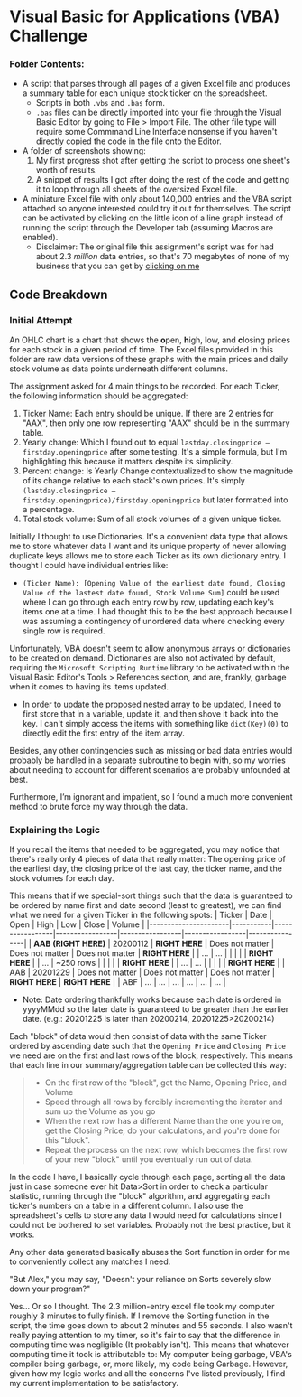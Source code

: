# Visual Basic for Applications (VBA) Challenge
### Folder Contents:
- A script that parses through all pages of a given Excel file and produces a summary table for each unique stock ticker on the spreadsheet.
  - Scripts in both `.vbs` and `.bas` form. 
  - `.bas` files can be directly imported into your file through the Visual Basic Editor by going to File > Import File. The other file type will require some Commmand Line Interface nonsense if you haven't directly copied the code in the file onto the Editor.
- A folder of screenshots showing:
  1. My first progress shot after getting the script to process one sheet's worth of results.
  2. A snippet of results I got after doing the rest of the code and getting it to loop through all sheets of the oversized Excel file.
- A miniature Excel file with only about 140,000 entries and the VBA script attached so anyone interested could try it out for themselves. The script can be activated by clicking on the little icon of a line graph instead of running the script through the Developer tab (assuming Macros are enabled).
  - Disclaimer: The original file this assignment's script was for had about 2.3 *million* data entries, so that's 70 megabytes of none of my business that you can get by [clicking on me](https://static.bc-edx.com/data/dl-1-2/m2/lms/starter/Starter_Code.zip "Just saying, this IS 2.3 million rows of random data")

## Code Breakdown
### Initial Attempt
An OHLC chart is a chart that shows the **o**pen, **h**igh, **l**ow, and **c**losing prices for each stock in a given period of time. The Excel files provided in this folder are raw data versions of these graphs with the main prices and daily stock volume as data points underneath different columns.

The assignment asked for 4 main things to be recorded. For each Ticker, the following information should be aggregated:
1.	Ticker Name: Each entry should be unique. If there are 2 entries for "AAX", then only one row representing "AAX" should be in the summary table.
2.	Yearly change: Which I found out to equal `lastday.closingprice – firstday.openingprice` after some testing. It's a simple formula, but I'm highlighting this because it matters despite its simplicity.
3.	Percent change: Is Yearly Change contextualized to show the magnitude of its change relative to each stock's own prices. It's simply `(lastday.closingprice – firstday.openingprice)/firstday.openingprice` but later formatted into a percentage.
4.	Total stock volume: Sum of all stock volumes of a given unique ticker.

Initially I thought to use Dictionaries. It's a convenient data type that allows me to store whatever data I want and its unique property of never allowing duplicate keys allows me to store each Ticker as its own dictionary entry. I thought I could have individual entries like:
- `(Ticker Name): [Opening Value of the earliest date found, Closing Value of the lastest date found, Stock Volume Sum]` could be used where I can go through each entry row by row, updating each key's items one at a time. I had thought this to be the best approach because I was assuming a contingency of unordered data where checking every single row is required.

Unfortunately, VBA doesn't seem to allow anonymous arrays or dictionaries to be created on demand. Dictionaries are also not activated by default, requiring the `Microsoft Scripting Runtime` library to be activated within the Visual Basic Editor's Tools > References section, and are, frankly, garbage when it comes to having its items updated.
- In order to update the proposed nested array to be updated, I need to first store that in a variable, update it, and then shove it back into the key. I can't simply access the items with something like `dict(Key)(0)` to directly edit the first entry of the item array.

Besides, any other contingencies such as missing or bad data entries would probably be handled in a separate subroutine to begin with, so my worries about needing to account for different scenarios are probably unfounded at best.

Furthermore, I’m ignorant and impatient, so I found a much more convenient method to brute force my way through the data.

### Explaining the Logic
If you recall the items that needed to be aggregated, you may notice that there's really only 4 pieces of data that really matter: The opening price of the earliest day, the closing price of the last day, the ticker name, and the stock volumes for each day.

This means that if we special-sort things such that the data is guaranteed to be ordered by name first and date second (least to greatest), we can find what we need for a given Ticker in the following spots:
| Ticker               | Date      | Open            | High            | Low             | Close           | Volume         |
|----------------------|-----------|-----------------|-----------------|-----------------|-----------------|----------------|
| **AAB (RIGHT HERE)** | 20200112  | **RIGHT HERE**  | Does not matter | Does not matter | Does not matter | **RIGHT HERE** |
| ...                  |    ...    |                 |                 |                 |                 | **RIGHT HERE** |
| ...                  | ~250 rows |                 |                 |                 |                 | **RIGHT HERE** |
| ...                  |    ...    |                 |                 |                 |                 | **RIGHT HERE** |
| AAB                  | 20201229  | Does not matter | Does not matter | Does not matter | **RIGHT HERE**  | **RIGHT HERE** |
| ABF                  | ...       | ...             | ...             | ...             | ...             | ...            |
 - Note: Date ordering thankfully works because each date is ordered in yyyyMMdd so the later date is guaranteed to be greater than the earlier date. (e.g.: 20201225 is later than 20200214, 20201225>20200214)

Each "block" of data would then consist of data with the same Ticker ordered by ascending date such that the `Opening Price` and `Closing Price` we need are on the first and last rows of the block, respectively. This means that each line in our summary/aggregation table can be collected this way:
> - On the first row of the "block", get the Name, Opening Price, and Volume
> - Speed through all rows by forcibly incrementing the iterator and sum up the Volume as you go
> - When the next row has a different Name than the one you're on, get the Closing Price, do your calculations, and you're done for this "block".
> - Repeat the process on the next row, which becomes the first row of your new "block" until you eventually run out of data.

In the code I have, I basically cycle through each page, sorting all the data just in case someone ever hit Data>Sort in order to check a particular statistic, running through the "block" algorithm, and aggregating each ticker's numbers on a table in a different column. I also use the spreadsheet's cells to store any data I would need for calculations since I could not be bothered to set variables. Probably not the best practice, but it works.

Any other data generated basically abuses the Sort function in order for me to conveniently collect any matches I need.

"But Alex," you may say, "Doesn't your reliance on Sorts severely slow down your program?"

Yes... Or so I thought. The 2.3 million-entry excel file took my computer roughly 3 minutes to fully finish. If I remove the Sorting function in the script, the time goes down to about 2 minutes and 55 seconds. I also wasn't really paying attention to my timer, so it's fair to say that the difference in computing time was negligible (It probably isn't). This means that whatever computing time it took is attributable to: My computer being garbage, VBA's compiler being garbage, or, more likely, my code being Garbage. However, given how my logic works and all the concerns I've listed previously, I find my current implementation to be satisfactory.
